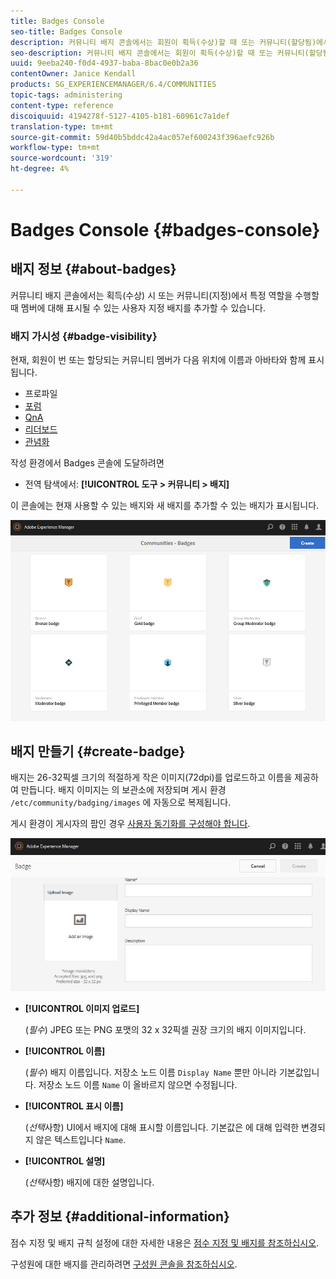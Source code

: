 ```yaml
---
title: Badges Console
seo-title: Badges Console
description: 커뮤니티 배지 콘솔에서는 회원이 획득(수상)할 때 또는 커뮤니티(할당됨)에서 특정 역할을 수행할 때 표시할 수 있는 사용자 지정 배지를 추가할 수 있습니다
seo-description: 커뮤니티 배지 콘솔에서는 회원이 획득(수상)할 때 또는 커뮤니티(할당됨)에서 특정 역할을 수행할 때 표시할 수 있는 사용자 지정 배지를 추가할 수 있습니다
uuid: 9eeba240-f0d4-4937-baba-8bac0e0b2a36
contentOwner: Janice Kendall
products: SG_EXPERIENCEMANAGER/6.4/COMMUNITIES
topic-tags: administering
content-type: reference
discoiquuid: 4194278f-5127-4105-b181-60961c7a1def
translation-type: tm+mt
source-git-commit: 59d40b5bddc42a4ac057ef600243f396aefc926b
workflow-type: tm+mt
source-wordcount: '319'
ht-degree: 4%

---
```



# Badges Console {#badges-console}

## 배지 정보 {#about-badges}

커뮤니티 배지 콘솔에서는 획득(수상) 시 또는 커뮤니티(지정)에서 특정 역할을 수행할 때 멤버에 대해 표시될 수 있는 사용자 지정 배지를 추가할 수 있습니다.

### 배지 가시성 {#badge-visibility}

현재, 회원이 번 또는 할당되는 커뮤니티 멤버가 다음 위치에 이름과 아바타와 함께 표시됩니다.

* 프로파일
* [포럼](forum.md)
* [QnA](working-with-qna.md)
* [리더보드](enabling-leaderboard.md)
* [관념화](ideation-feature.md)

작성 환경에서 Badges 콘솔에 도달하려면

* 전역 탐색에서: **[!UICONTROL 도구 > 커뮤니티 > 배지]**

이 콘솔에는 현재 사용할 수 있는 배지와 새 배지를 추가할 수 있는 배지가 표시됩니다.

![chlimage_1-242](assets/chlimage_1-242.png)

## 배지 만들기 {#create-badge}

배지는 26-32픽셀 크기의 적절하게 작은 이미지(72dpi)를 업로드하고 이름을 제공하여 만듭니다. 배지 이미지는 의 보관소에 저장되며 게시 환경 `/etc/community/badging/images` 에 자동으로 복제됩니다.

게시 환경이 게시자의 팜인 경우 [사용자 동기화를 구성해야 합니다](sync.md).

![chlimage_1-243](assets/chlimage_1-243.png)

* **[!UICONTROL 이미지 업로드]**

   (*필수*) JPEG 또는 PNG 포맷의 32 x 32픽셀 권장 크기의 배지 이미지입니다.

* **[!UICONTROL 이름]**

   (*필수*) 배지 이름입니다. 저장소 노드 이름 `Display Name` 뿐만 아니라 기본값입니다. 저장소 노드 이름 `Name` 이 올바르지 않으면 수정됩니다.

* **[!UICONTROL 표시 이름]**

   (*선택*&#x200B;사항) UI에서 배지에 대해 표시할 이름입니다. 기본값은 에 대해 입력한 변경되지 않은 텍스트입니다 `Name`.

* **[!UICONTROL 설명]**

   (*선택*&#x200B;사항) 배지에 대한 설명입니다.

## 추가 정보 {#additional-information}

점수 지정 및 배지 규칙 설정에 대한 자세한 내용은 [점수 지정 및 배지를 참조하십시오](implementing-scoring.md).

구성원에 대한 배지를 관리하려면 [구성원 콘솔을 참조하십시오](members.md).
